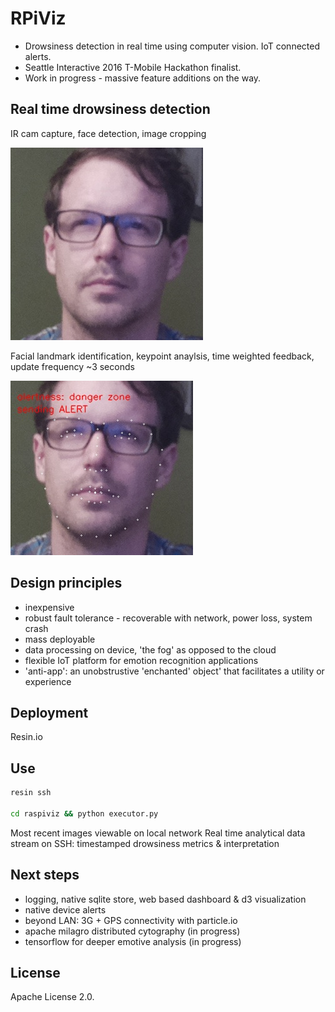 
# RPiViz

* Drowsiness detection in real time using computer vision. IoT connected alerts.
* Seattle Interactive 2016 T-Mobile Hackathon finalist.
* Work in progress - massive feature additions on the way.

## Real time drowsiness detection

IR cam capture, face detection, image cropping


![Alt text](/images/snapcrop.jpg?raw=true "So tired..") 

Facial landmark identification, keypoint anaylsis, time weighted feedback, update frequency ~3 seconds


![Alt text](/images/alert.jpg?raw=true "alert!") 


## Design principles
 
  * inexpensive
  * robust fault tolerance - recoverable with network, power loss, system crash
  * mass deployable
  * data processing on device, 'the fog' as opposed to the cloud
  * flexible IoT platform for emotion recognition applications
  * 'anti-app': an unobstrustive 'enchanted' object' that facilitates a utility or experience 

## Deployment

Resin.io

## Use

```bash 
resin ssh

cd raspiviz && python executor.py
```

Most recent images viewable on local network
Real time analytical data stream on SSH: timestamped drowsiness metrics & interpretation



## Next steps

  * logging, native sqlite store, web based dashboard & d3 visualization
  * native device alerts
  * beyond LAN: 3G + GPS connectivity with particle.io
  * apache milagro distributed cytography (in progress)
  * tensorflow for deeper emotive analysis (in progress)


## License 
Apache License 2.0.
